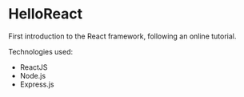# HelloReact

First introduction to the React framework, following an online tutorial.

Technologies used:
- ReactJS
- Node.js
- Express.js
